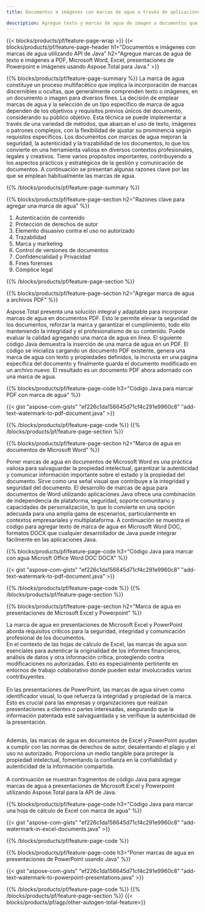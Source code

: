 ```yaml
---
title: Documentos e imágenes con marcas de agua a través de aplicaciones Java

description: Agregue texto y marcas de agua de imagen a documentos que incluyen Microsoft Word, Excel, PowerPoint, PDF e imágenes a través de su aplicación Java. Agregue texto o marca de agua de imagen gratis en línea a través de la aplicación.
---
```


{{< blocks/products/pf/feature-page-wrap >}}
{{< blocks/products/pf/feature-page-header h1="Documentos e imágenes con marcas de agua utilizando API de Java" h2="Agregue marcas de agua de texto e imágenes a PDF, Microsoft Word, Excel, presentaciones de Powerpoint e imágenes usando Aspose.Total para Java." >}}

{{% blocks/products/pf/feature-page-summary %}}
La marca de agua constituye un proceso multifacético que implica la incorporación de marcas discernibles u ocultas, que generalmente comprenden texto o imágenes, en un documento o imagen para diversos fines. La decisión de emplear marcas de agua y la selección de un tipo específico de marca de agua dependen de los objetivos y requisitos previos únicos del documento, considerando su público objetivo. Esta técnica se puede implementar a través de una variedad de métodos, que abarcan el uso de texto, imágenes o patrones complejos, con la flexibilidad de ajustar su prominencia según requisitos específicos. Los documentos con marcas de agua mejoran la seguridad, la autenticidad y la trazabilidad de los documentos, lo que los convierte en una herramienta valiosa en diversos contextos profesionales, legales y creativos. Tiene varios propósitos importantes, contribuyendo a los aspectos prácticos y estratégicos de la gestión y comunicación de documentos. A continuación se presentan algunas razones clave por las que se emplean habitualmente las marcas de agua.

{{% /blocks/products/pf/feature-page-summary  %}}

{{% blocks/products/pf/feature-page-section  h2="Razones clave para agregar una marca de agua" %}}

1. Autenticación de contenido
1. Protección de derechos de autor
1. Elemento disuasivo contra el uso no autorizado
1. Trazabilidad
1. Marca y marketing
1. Control de versiones de documentos
1. Confidencialidad y Privacidad
1. Fines forenses
1. Cómplice legal

{{% /blocks/products/pf/feature-page-section %}}

{{% blocks/products/pf/feature-page-section  h2="Agregar marca de agua a archivos PDF" %}}

Aspose.Total presenta una solución integral y adaptable para incorporar marcas de agua en documentos PDF. Esto le permite elevar la seguridad de los documentos, reforzar la marca y garantizar el cumplimiento, todo ello manteniendo la integridad y el profesionalismo de su contenido. Puede evaluar la calidad agregando una marca de agua en línea. El siguiente código Java demuestra la inserción de una marca de agua en un PDF. El código se inicializa cargando un documento PDF existente, genera una marca de agua con texto y propiedades definidos, la incrusta en una página específica del documento y finalmente guarda el documento modificado en un archivo nuevo. El resultado es un documento PDF ahora adornado con una marca de agua.

{{% blocks/products/pf/feature-page-code h3="Código Java para marcar PDF con marca de agua" %}}

{{< gist "aspose-com-gists" "ef226c1da156645d71cf4c291e9960c8" "add-text-watermark-to-pdf-document.java" >}}

{{% /blocks/products/pf/feature-page-code  %}}
{{% /blocks/products/pf/feature-page-section %}}

{{% blocks/products/pf/feature-page-section  h2="Marca de agua en documentos de Microsoft Word" %}}

Poner marcas de agua en documentos de Microsoft Word es una práctica valiosa para salvaguardar la propiedad intelectual, garantizar la autenticidad y comunicar información importante sobre el estado y la propiedad del documento. Sirve como una señal visual que contribuye a la integridad y seguridad del documento. El desarrollo de marcas de agua para documentos de Word utilizando aplicaciones Java ofrece una combinación de independencia de plataforma, seguridad, soporte comunitario y capacidades de personalización, lo que lo convierte en una opción adecuada para una amplia gama de escenarios, particularmente en contextos empresariales y multiplataforma. A continuación se muestra el código para agregar texto de marca de agua en Microsoft Word DOC, formatos DOCX que cualquier desarrollador de Java puede integrar fácilmente en las aplicaciones Java.

{{% blocks/products/pf/feature-page-code h3="Código Java para marcar con agua Microsft Office Word DOC DOCX" %}}

{{< gist "aspose-com-gists" "ef226c1da156645d71cf4c291e9960c8" "add-text-watermark-to-pdf-document.java" >}}

{{% /blocks/products/pf/feature-page-code  %}}
{{% /blocks/products/pf/feature-page-section %}}


{{% blocks/products/pf/feature-page-section  h2="Marca de agua en presentaciones de Microsoft Excel y Powerpoint" %}}

La marca de agua en presentaciones de Microsoft Excel y PowerPoint aborda requisitos críticos para la seguridad, integridad y comunicación profesional de los documentos. <br />
En el contexto de las hojas de cálculo de Excel, las marcas de agua son esenciales para autenticar la originalidad de los informes financieros, análisis de datos y otra información crítica, protegiendo contra modificaciones no autorizadas. Esto es especialmente pertinente en entornos de trabajo colaborativo donde pueden estar involucrados varios contribuyentes. 
<br /><br />
En las presentaciones de PowerPoint, las marcas de agua sirven como identificador visual, lo que refuerza la integridad y propiedad de la marca. Esto es crucial para las empresas y organizaciones que realizan presentaciones a clientes o partes interesadas, asegurando que la información patentada esté salvaguardada y se verifique la autenticidad de la presentación. <br /><br />

Además, las marcas de agua en documentos de Excel y PowerPoint ayudan a cumplir con las normas de derechos de autor, desalentando el plagio y el uso no autorizado. Proporciona un medio tangible para proteger la propiedad intelectual, fomentando la confianza en la confiabilidad y autenticidad de la información compartida.<br /><br />
A continuación se muestran fragmentos de código Java para agregar marcas de agua a presentaciones de Microsoft Excel y Powerpoint utilizando Aspose.Total para la API de Java.

{{% blocks/products/pf/feature-page-code h3="Código Java para marcar una hoja de cálculo de Excel con marca de agua" %}}

{{< gist "aspose-com-gists" "ef226c1da156645d71cf4c291e9960c8" "add-watermark-in-excel-documents.java" >}}

{{% /blocks/products/pf/feature-page-code  %}}

{{% blocks/products/pf/feature-page-code h3="Poner marcas de agua en presentaciones de PowerPoint usando Java" %}}

{{< gist "aspose-com-gists" "ef226c1da156645d71cf4c291e9960c8" "add-text-watermark-to-powerpoint-presentations.java" >}}

{{% /blocks/products/pf/feature-page-code  %}}
{{% /blocks/products/pf/feature-page-section %}}
{{< blocks/products/pf/agp/other-autogen-total-feature>}}